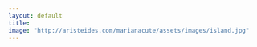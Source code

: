 ```yaml
---
layout: default
title: 
image: "http://aristeides.com/marianacute/assets/images/island.jpg"
--- 
```

